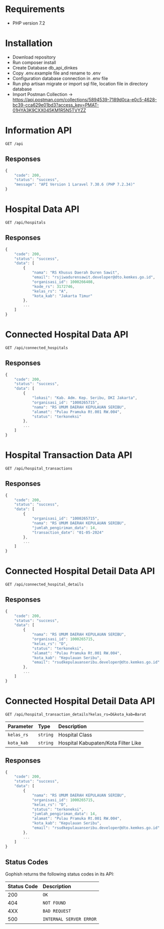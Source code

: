# Requirements
- PHP version 7.2

# Installation

- Download repository
- Run composer install
- Create Database db_api_dinkes
- Copy .env.example file and rename to .env
- Configuration database connection in .env file
- Run php artisan migrate or import sql file, location file in directory database
- Import Postman Collection -> https://api.postman.com/collections/5894539-7189d0ca-e0c5-4628-bc39-cca629e01bd3?access_key=PMAT-01HYA3K9CXX045KM1R5N5TVYZZ

# Information API
```http
GET /api
```

## Responses
```javascript
{
    "code": 200,
    "status": "success",
    "message": "API Version 1 Laravel 7.30.6 (PHP 7.2.34)"
}
```

# Hospital Data API
```http
GET /api/hospitals
```

## Responses
```javascript
{
    "code": 200,
    "status": "success",
    "data": [
        {
            "nama": "RS Khusus Daerah Duren Sawit",
            "email": "rsjiwadurensawit.developer@dto.kemkes.go.id",
            "organisasi_id": 1000266408,
            "kode_rs": 3172746,
            "kelas_rs": "A",
            "kota_kab": "Jakarta Timur"
        },
        ...
    ]
}
```

# Connected Hospital Data API
```http
GET /api/connected_hospitals
```

## Responses
```javascript
{
    "code": 200,
    "status": "success",
    "data": [
        {
            "lokasi": "Kab. Adm. Kep. Seribu, DKI Jakarta",
            "organisasi_id": "1000265715",
            "nama": "RS UMUM DAERAH KEPULAUAN SERIBU",
            "alamat": "Pulau Pramuka Rt.001 RW.004",
            "status": "terkoneksi"
        },
        ...
    ]
}
```

# Hospital Transaction Data API
```http
GET /api/hospital_transactions
```

## Responses
```javascript
{
    "code": 200,
    "status": "success",
    "data": [
        {
            "organisasi_id": "1000265715",
            "nama": "RS UMUM DAERAH KEPULAUAN SERIBU",
            "jumlah_pengiriman_data": 14,
            "transaction_date": "01-05-2024"
        },
        ...
    ]
}
```

# Connected Hospital Detail Data API
```http
GET /api/connected_hospital_details
```

## Responses
```javascript
{
    "code": 200,
    "status": "success",
    "data": [
        {
            "nama": "RS UMUM DAERAH KEPULAUAN SERIBU",
            "organisasi_id": 1000265715,
            "kelas_rs": "D",
            "status": "terkoneksi",
            "alamat": "Pulau Pramuka Rt.001 RW.004",
            "kota_kab": "Kepulauan Seribu",
            "email": "rsudkepulauanseribu.developer@dto.kemkes.go.id"
        },
        ...
    ]
}
```

# Connected Hospital Detail Data API
```http
GET /api/hospital_transaction_details?kelas_rs=D&kota_kab=Barat
```

| Parameter | Type | Description |
| :--- | :--- | :--- |
| `kelas_rs` | `string` | Hospital Class |
| `kota_kab` | `string` | Hospital Kabupaten/Kota Filter Like |

## Responses
```javascript
{
    "code": 200,
    "status": "success",
    "data": [
        {
            "nama": "RS UMUM DAERAH KEPULAUAN SERIBU",
            "organisasi_id": 1000265715,
            "kelas_rs": "D",
            "status": "terkoneksi",
            "jumlah_pengiriman_data": 14,
            "alamat": "Pulau Pramuka Rt.001 RW.004",
            "kota_kab": "Kepulauan Seribu",
            "email": "rsudkepulauanseribu.developer@dto.kemkes.go.id"
        },
        ...
    ]
}
```

## Status Codes

Gophish returns the following status codes in its API:

| Status Code | Description |
| :--- | :--- |
| 200 | `OK` |
| 404 | `NOT FOUND` |
| 4XX | `BAD REQUEST` |
| 500 | `INTERNAL SERVER ERROR` |
